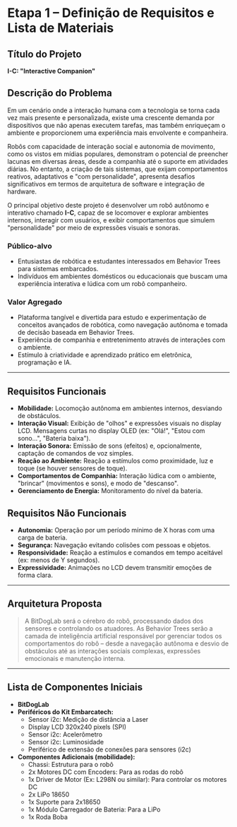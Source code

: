 # Etapa 1 – Definição de Requisitos e Lista de Materiais

## Título do Projeto
**I-C: "Interactive Companion"**

## Descrição do Problema

Em um cenário onde a interação humana com a tecnologia se torna cada vez mais presente e personalizada, existe uma crescente demanda por dispositivos que não apenas executem tarefas, mas também enriqueçam o ambiente e proporcionem uma experiência mais envolvente e companheira.

Robôs com capacidade de interação social e autonomia de movimento, como os vistos em mídias populares, demonstram o potencial de preencher lacunas em diversas áreas, desde a companhia até o suporte em atividades diárias. No entanto, a criação de tais sistemas, que exijam comportamentos reativos, adaptativos e "com personalidade", apresenta desafios significativos em termos de arquitetura de software e integração de hardware.

O principal objetivo deste projeto é desenvolver um robô autônomo e interativo chamado **I-C**, capaz de se locomover e explorar ambientes internos, interagir com usuários, e exibir comportamentos que simulem "personalidade" por meio de expressões visuais e sonoras.

### Público-alvo

- Entusiastas de robótica e estudantes interessados em Behavior Trees para sistemas embarcados.
- Indivíduos em ambientes domésticos ou educacionais que buscam uma experiência interativa e lúdica com um robô companheiro.

### Valor Agregado

- Plataforma tangível e divertida para estudo e experimentação de conceitos avançados de robótica, como navegação autônoma e tomada de decisão baseada em Behavior Trees.
- Experiência de companhia e entretenimento através de interações com o ambiente.
- Estímulo à criatividade e aprendizado prático em eletrônica, programação e IA.

---

## Requisitos Funcionais

- **Mobilidade:** Locomoção autônoma em ambientes internos, desviando de obstáculos.
- **Interação Visual:** Exibição de "olhos" e expressões visuais no display LCD. Mensagens curtas no display OLED (ex: "Olá!", "Estou com sono...", "Bateria baixa").
- **Interação Sonora:** Emissão de sons (efeitos) e, opcionalmente, captação de comandos de voz simples.
- **Reação ao Ambiente:** Reação a estímulos como proximidade, luz e toque (se houver sensores de toque).
- **Comportamentos de Companhia:** Interação lúdica com o ambiente, "brincar" (movimentos e sons), e modo de "descanso".
- **Gerenciamento de Energia:** Monitoramento do nível da bateria.

## Requisitos Não Funcionais

- **Autonomia:** Operação por um período mínimo de X horas com uma carga de bateria.
- **Segurança:** Navegação evitando colisões com pessoas e objetos.
- **Responsividade:** Reação a estímulos e comandos em tempo aceitável (ex: menos de Y segundos).
- **Expressividade:** Animações no LCD devem transmitir emoções de forma clara.

---

## Arquitetura Proposta

> A BitDogLab será o cérebro do robô, processando dados dos sensores e controlando os atuadores. As Behavior Trees serão a camada de inteligência artificial responsável por gerenciar todos os comportamentos do robô – desde a navegação autônoma e desvio de obstáculos até as interações sociais complexas, expressões emocionais e manutenção interna.

---

## Lista de Componentes Iniciais

- **BitDogLab**
- **Periféricos do Kit Embarcatech:**
  - Sensor i2c: Medição de distância a Laser
  - Display LCD 320x240 pixels (SPI)
  - Sensor i2c: Acelerômetro
  - Sensor i2c: Luminosidade
  - Periférico de extensão de conexões para sensores (i2c)
- **Componentes Adicionais (mobilidade):**
  - Chassi: Estrutura para o robô
  - 2x Motores DC com Encoders: Para as rodas do robô
  - 1x Driver de Motor (Ex: L298N ou similar): Para controlar os motores DC
  - 2x LiPo 18650
  - 1x Suporte para 2x18650
  - 1x Módulo Carregador de Bateria: Para a LiPo
  - 1x Roda Boba